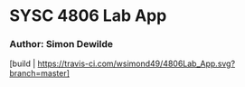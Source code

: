 # SYSC 4806 Lab App
### Author: Simon Dewilde

[build | https://travis-ci.com/wsimond49/4806Lab_App.svg?branch=master]